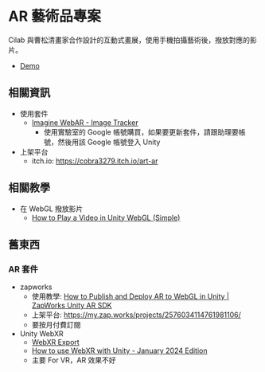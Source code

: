 # AR 藝術品專案

Cilab 與曹松清畫家合作設計的互動式畫展，使用手機拍攝藝術後，撥放對應的影片。

- [Demo](https://youtube.com/shorts/Jmn1hbVH2QE)

## 相關資訊 

- 使用套件
  - [Imagine WebAR - Image Tracker](https://assetstore.unity.com/packages/tools/camera/imagine-webar-image-tracker-240128)
    - 使用實驗室的 Google 帳號購買，如果要更新套件，請跟助理要帳號，然後用該 Google 帳號登入 Unity 
- 上架平台
  - itch.io: https://cobra3279.itch.io/art-ar


## 相關教學
- 在 WebGL 撥放影片
  - [How to Play a Video in Unity WebGL (Simple)](https://www.youtube.com/watch?v=9UE3hLSHMTE)


  
## 舊東西

### AR 套件

- zapworks
  - 使用教學: [How to Publish and Deploy AR to WebGL in Unity | ZapWorks Unity AR SDK](https://www.youtube.com/watch?v=uO9ycmYL7SE)
  - 上架平台: https://my.zap.works/projects/2576034114761981106/
  - 要按月付費訂閱
- Unity WebXR
  - [WebXR Export](https://openupm.com/packages/com.de-panther.webxr/)
  - [How to use WebXR with Unity - January 2024 Edition](https://www.youtube.com/watch?v=4wQG8_pb3cs)
  - 主要 For VR，AR 效果不好




